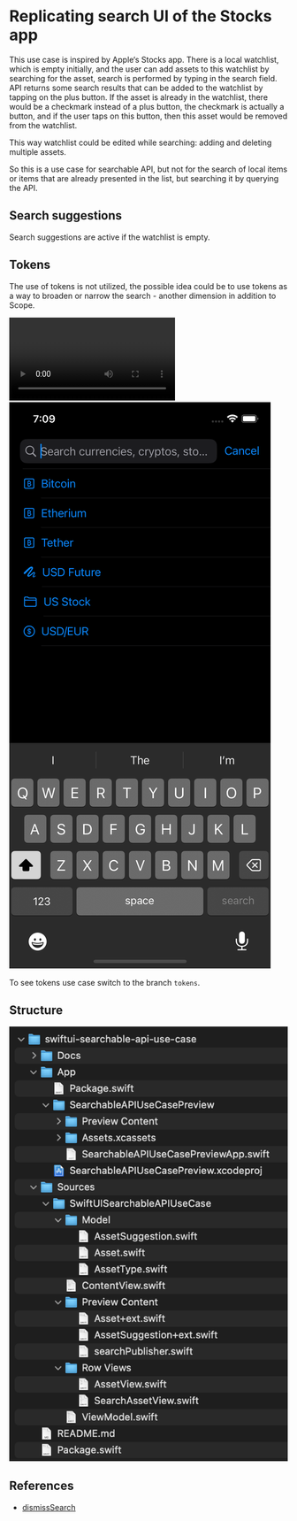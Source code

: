 # Replicating search UI of the Stocks app

This use case is inspired by Apple‘s Stocks app. There is a local watchlist, which is empty initially, and the user can add assets to this watchlist by searching for the asset, search is performed by typing in the search field. API returns some search results that can be added to the watchlist by tapping on the plus button. If the asset is already in the watchlist, there would be a checkmark instead of a plus button, the checkmark is actually a button, and if the user taps on this button, then this asset would be removed from the watchlist.

This way watchlist could be edited while searching: adding and deleting multiple assets.

So this is a use case for searchable API, but not for the search of local items or items that are already presented in the list, but searching it by querying the API.

## Search suggestions

Search suggestions are active if the watchlist is empty.

## Tokens

The use of tokens is not utilized, the possible idea could be to use tokens as a way to broaden or narrow the search - another dimension in addition to Scope.

![Demo video](Docs/searchable_demo.mp4)
[![Demo video](Docs/searchable_demo.png)](https://vimeo.com/753028951 "Replicating search UI of the Stocks app - demo")

To see tokens use case switch to the branch `tokens`.

## Structure

![Folder structure](Docs/folder_structure.png)

## References

* [dismissSearch](https://developer.apple.com/documentation/swiftui/environmentvalues/dismisssearch)
